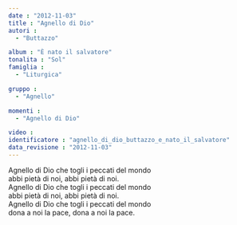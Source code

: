 ```yaml
---
date : "2012-11-03"
title : "Agnello di Dio"
autori : 
  - "Buttazzo"

album : "È nato il salvatore"
tonalita : "Sol"
famiglia : 
  - "Liturgica"

gruppo : 
  - "Agnello"

momenti : 
  - "Agnello di Dio"

video : 
identificatore : "agnello_di_dio_buttazzo_e_nato_il_salvatore"
data_revisione : "2012-11-03"
---
```

  
  
  
  
  
  
  
  
  
Agnello di Dio che togli i peccati del mondo   
abbi pietà di noi, abbi pietà di noi.  
Agnello di Dio che togli i peccati del mondo   
abbi pietà di noi, abbi pietà di noi.   
Agnello di Dio che togli i peccati del mondo  
dona a noi la pace, dona a noi la pace.   
  
  
  
